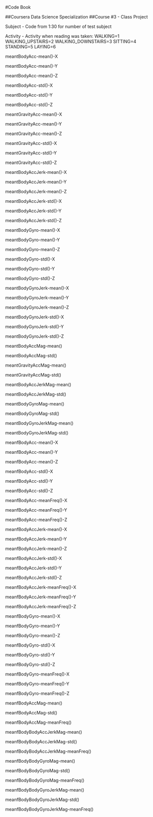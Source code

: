 #Code Book

##Coursera Data Science Specialization 
##Course #3 - Class Project


Subject - Code from 1:30 for number of test subject

Activity - Activity when reading was taken:
                  WALKING=1
                  WALKING_UPSTAIRS=2
                  WALKING_DOWNSTAIRS=3
                  SITTING=4
                  STANDING=5
                  LAYING=6

meantBodyAcc-mean()-X

meantBodyAcc-mean()-Y

meantBodyAcc-mean()-Z

meantBodyAcc-std()-X

meantBodyAcc-std()-Y

meantBodyAcc-std()-Z

meantGravityAcc-mean()-X

meantGravityAcc-mean()-Y

meantGravityAcc-mean()-Z

meantGravityAcc-std()-X

meantGravityAcc-std()-Y

meantGravityAcc-std()-Z

meantBodyAccJerk-mean()-X

meantBodyAccJerk-mean()-Y

meantBodyAccJerk-mean()-Z

meantBodyAccJerk-std()-X

meantBodyAccJerk-std()-Y

meantBodyAccJerk-std()-Z

meantBodyGyro-mean()-X

meantBodyGyro-mean()-Y

meantBodyGyro-mean()-Z

meantBodyGyro-std()-X

meantBodyGyro-std()-Y

meantBodyGyro-std()-Z

meantBodyGyroJerk-mean()-X

meantBodyGyroJerk-mean()-Y

meantBodyGyroJerk-mean()-Z

meantBodyGyroJerk-std()-X

meantBodyGyroJerk-std()-Y

meantBodyGyroJerk-std()-Z

meantBodyAccMag-mean()

meantBodyAccMag-std()

meantGravityAccMag-mean()

meantGravityAccMag-std()

meantBodyAccJerkMag-mean()

meantBodyAccJerkMag-std()

meantBodyGyroMag-mean()

meantBodyGyroMag-std()

meantBodyGyroJerkMag-mean()

meantBodyGyroJerkMag-std()

meanfBodyAcc-mean()-X

meanfBodyAcc-mean()-Y

meanfBodyAcc-mean()-Z

meanfBodyAcc-std()-X

meanfBodyAcc-std()-Y

meanfBodyAcc-std()-Z

meanfBodyAcc-meanFreq()-X

meanfBodyAcc-meanFreq()-Y

meanfBodyAcc-meanFreq()-Z

meanfBodyAccJerk-mean()-X

meanfBodyAccJerk-mean()-Y

meanfBodyAccJerk-mean()-Z

meanfBodyAccJerk-std()-X

meanfBodyAccJerk-std()-Y

meanfBodyAccJerk-std()-Z

meanfBodyAccJerk-meanFreq()-X

meanfBodyAccJerk-meanFreq()-Y

meanfBodyAccJerk-meanFreq()-Z

meanfBodyGyro-mean()-X

meanfBodyGyro-mean()-Y

meanfBodyGyro-mean()-Z

meanfBodyGyro-std()-X

meanfBodyGyro-std()-Y

meanfBodyGyro-std()-Z

meanfBodyGyro-meanFreq()-X

meanfBodyGyro-meanFreq()-Y

meanfBodyGyro-meanFreq()-Z

meanfBodyAccMag-mean()

meanfBodyAccMag-std()

meanfBodyAccMag-meanFreq()

meanfBodyBodyAccJerkMag-mean()

meanfBodyBodyAccJerkMag-std()

meanfBodyBodyAccJerkMag-meanFreq()

meanfBodyBodyGyroMag-mean()

meanfBodyBodyGyroMag-std()

meanfBodyBodyGyroMag-meanFreq()

meanfBodyBodyGyroJerkMag-mean()

meanfBodyBodyGyroJerkMag-std()

meanfBodyBodyGyroJerkMag-meanFreq()
